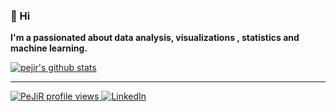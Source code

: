 ### 👋 Hi 
**I'm a passionated about data analysis, visualizations , statistics and machine learning.**
   

<!---
PeJiR/PeJiR is a ✨ special ✨ repository because its `README.md` (this file) appears on your GitHub profile.
You can click the Preview link to take a look at your changes.
- 💞️ I’m looking to collaborate on ...
--->
<a href="https://github.com/pejir">
 <img align="center" src="https://github-readme-stats.vercel.app/api?username=pejir&show_icons=true&theme=light&line_height=27" alt="pejir's github stats"/>

<hr/>
<!DOCTYPE html>
<html>
<head>
<style>
  
</style>
</head>
<body>
  <img src="https://komarev.com/ghpvc/?username=PeJiR&color=blue&style=flat-square" alt="PeJiR profile views" />
  <a href="https://www.linkedin.com/in/hashirshoaeb" target="_blank">
    <img src="https://img.shields.io/badge/LinkedIn-blue?style=flat&logo=linkedin&labelColor=blue" alt="LinkedIn" />
  </a>
</body>
</html>
